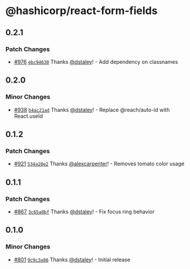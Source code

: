 # @hashicorp/react-form-fields

## 0.2.1

### Patch Changes

- [#976](https://github.com/hashicorp/react-components/pull/976) [`ebc94630`](https://github.com/hashicorp/react-components/commit/ebc94630ff31ec1fbbde3185fc35b1c2ae78da37) Thanks [@dstaley](https://github.com/dstaley)! - Add dependency on classnames

## 0.2.0

### Minor Changes

- [#938](https://github.com/hashicorp/react-components/pull/938) [`b4ac21ad`](https://github.com/hashicorp/react-components/commit/b4ac21adec2d76163e1f6a9c3ca5173440d4a934) Thanks [@dstaley](https://github.com/dstaley)! - Replace @reach/auto-id with React.useId

## 0.1.2

### Patch Changes

- [#921](https://github.com/hashicorp/react-components/pull/921) [`534a28e2`](https://github.com/hashicorp/react-components/commit/534a28e24bc61c39938a30cc6311473a97d284cc) Thanks [@alexcarpenter](https://github.com/alexcarpenter)! - Removes tomato color usage

## 0.1.1

### Patch Changes

- [#867](https://github.com/hashicorp/react-components/pull/867) [`3c65a8bf`](https://github.com/hashicorp/react-components/commit/3c65a8bf3a6699fe9fca4422f6ff04a26ffeefd4) Thanks [@dstaley](https://github.com/dstaley)! - Fix focus ring behavior

## 0.1.0

### Minor Changes

- [#801](https://github.com/hashicorp/react-components/pull/801) [`9c9c3a86`](https://github.com/hashicorp/react-components/commit/9c9c3a865ffeb25be3468b69ece40ae09a6231be) Thanks [@dstaley](https://github.com/dstaley)! - Initial release
